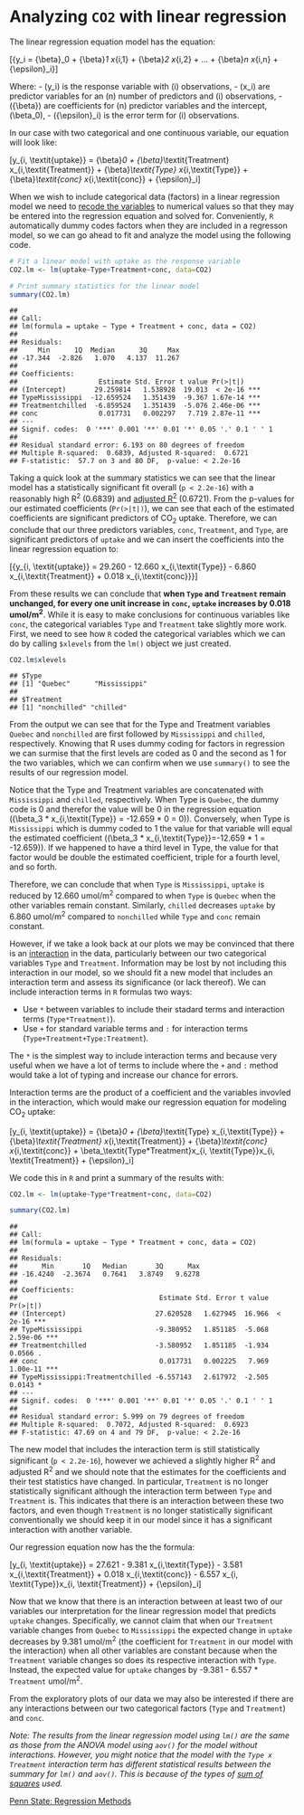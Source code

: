 
# Analyzing `CO2` with linear regression

The linear regression equation model has the
equation:

\[{y_i = {\beta}_0 + {\beta}_1 x_{i,1} + {\beta}_2 x_{i,2} + ... + {\beta}_n x_{i,n} + {\epsilon}_i}\]

Where: - \(y_i\) is the response variable with \(i\) observations, -
\(x_i\) are predictor variables for an \(n\) number of predictors and
\(i\) observations, - \({\beta}\) are coefficients for \(n\) predictor
variables and the intercept, \(\beta_0\), - \({\epsilon}_i\) is the
error term for \(i\) observations.

In our case with two categorical and one continuous variable, our
equation will look
like:

\[y_{i, \textit{uptake}} = {\beta}_0 + {\beta}_\textit{Treatment} x_{i,\textit{Treatment}} + {\beta}_\textit{Type} x_{i,\textit{Type}} + {\beta}_\textit{conc} x_{i,\textit{conc}} + {\epsilon}_i\]

When we wish to include categorical data (factors) in a linear
regression model we need to [recode the
variables](https://stats.idre.ucla.edu/spss/faq/coding-systems-for-categorical-variables-in-regression-analysis/)
to numerical values so that they may be entered into the regression
equation and solved for. Conveniently, `R` automatically dummy codes
factors when they are included in a regresson model, so we can go ahead
to fit and analyze the model using the following code.

``` r
# Fit a linear model with uptake as the response variable
CO2.lm <- lm(uptake~Type+Treatment+conc, data=CO2)

# Print summary statistics for the linear model
summary(CO2.lm)
```

    ## 
    ## Call:
    ## lm(formula = uptake ~ Type + Treatment + conc, data = CO2)
    ## 
    ## Residuals:
    ##     Min      1Q  Median      3Q     Max 
    ## -17.344  -2.826   1.070   4.137  11.267 
    ## 
    ## Coefficients:
    ##                    Estimate Std. Error t value Pr(>|t|)    
    ## (Intercept)       29.259814   1.538928  19.013  < 2e-16 ***
    ## TypeMississippi  -12.659524   1.351439  -9.367 1.67e-14 ***
    ## Treatmentchilled  -6.859524   1.351439  -5.076 2.46e-06 ***
    ## conc               0.017731   0.002297   7.719 2.87e-11 ***
    ## ---
    ## Signif. codes:  0 '***' 0.001 '**' 0.01 '*' 0.05 '.' 0.1 ' ' 1
    ## 
    ## Residual standard error: 6.193 on 80 degrees of freedom
    ## Multiple R-squared:  0.6839, Adjusted R-squared:  0.6721 
    ## F-statistic:  57.7 on 3 and 80 DF,  p-value: < 2.2e-16

Taking a quick look at the summary statistics we can see that the linear
model has a statistically significant fit overall (`p < 2.2e-16`) with a
reasonably high R<sup>2</sup> (0.6839) and [adjusted
R<sup>2</sup>](https://online.stat.psu.edu/stat501/lesson/10/10.3)
(0.6721). From the p-values for our estimated coefficients (`Pr(>|t|)`),
we can see that each of the estimated coefficients are significant
predictors of CO<sub>2</sub> uptake. Therefore, we can conclude that our
three predictors variables, `conc`, `Treatment`, and `Type`, are
significant predictors of `uptake` and we can insert the coefficients
into the linear regression equation
to:

\[{y_{i, \textit{uptake}} = 29.260 - 12.660 x_{i,\textit{Type}} - 6.860 x_{i,\textit{Treatment}}  + 0.018 x_{i,\textit{conc}}}\]

From these results we can conclude that <b> when `Type` and `Treatment`
remain unchanged, for every one unit increase in `conc`, `uptake`
increases by 0.018 umol/m<sup>2</sup></b>. While it is easy to make
conclusions for continuous variables like `conc`, the categorical
variables `Type` and `Treatment` take slightly more work. First, we need
to see how `R` coded the categorical variables which we can do by
calling `$xlevels` from the `lm()` object we just created.

``` r
CO2.lm$xlevels
```

    ## $Type
    ## [1] "Quebec"      "Mississippi"
    ## 
    ## $Treatment
    ## [1] "nonchilled" "chilled"

From the output we can see that for the Type and Treatment variables
`Quebec` and `nonchilled` are first followed by `Mississippi` and
`chilled`, respectively. Knowing that R uses dummy coding for factors in
regression we can surmise that the first levels are coded as 0 and the
second as 1 for the two variables, which we can confirm when we use
`summary()` to see the results of our regression model.

Notice that the Type and Treatment variables are concatenated with
`Mississippi` and `chilled`, respectively. When Type is `Quebec`, the
dummy code is 0 and therefor the value will be 0 in the regression
equation (\(\beta_3 * x_{i,\textit{Type}} = -12.659 * 0 = 0\)).
Conversely, when Type is `Mississippi` which is dummy coded to 1 the
value for that variable will equal the estimated coefficient
(\(\beta_3 * x_{i,\textit{Type}}=-12.659 * 1 = -12.659\)). If we
happened to have a third level in Type, the value for that factor would
be double the estimated coefficient, triple for a fourth level, and so
forth.

Therefore, we can conclude that when `Type` is `Mississippi`, `uptake`
is reduced by 12.660 umol/m<sup>2</sup> compared to when `Type` is
`Quebec` when the other variables remain constant. Similarly, `chilled`
decreases `uptake` by 6.860 umol/m<sup>2</sup> compared to `nonchilled`
while `Type` and `conc` remain constant.

However, if we take a look back at our plots we may be convinced that
there is an
[interaction](https://online.stat.psu.edu/stat501/lesson/8/8.6) in the
data, particularly between our two categorical variables `Type` and
`Treatment`. Information may be lost by not including this interaction
in our model, so we should fit a new model that includes an interaction
term and assess its significance (or lack thereof). We can include
interaction terms in `R` formulas two ways:

  - Use `*` between variables to include their stadard terms and
    interaction terms (`Type*Treatment)`).
  - Use `+` for standard variable terms and `:` for interaction terms
    (`Type+Treatment+Type:Treatment`).

The `*` is the simplest way to include interaction terms and because
very useful when we have a lot of terms to include where the `+` and `:`
method would take a lot of typing and increase our chance for errors.

Interaction terms are the product of a coefficient and the variables
invovled in the interaction, which would make our regression equation
for modeling CO<sub>2</sub>
uptake:

\[y_{i, \textit{uptake}} = {\beta}_0 + {\beta}_\textit{Type} x_{i,\textit{Type}} + {\beta}_\textit{Treatment} x_{i,\textit{Treatment}} + {\beta}_\textit{conc} x_{i,\textit{conc}} + \beta_\textit{Type*Treatment}x_{i, \textit{Type}}x_{i, \textit{Treatment}} + {\epsilon}_i\]

We code this in `R` and print a summary of the results with:

``` r
CO2.lm <- lm(uptake~Type*Treatment+conc, data=CO2)

summary(CO2.lm)
```

    ## 
    ## Call:
    ## lm(formula = uptake ~ Type * Treatment + conc, data = CO2)
    ## 
    ## Residuals:
    ##      Min       1Q   Median       3Q      Max 
    ## -16.4240  -2.3674   0.7641   3.8749   9.6278 
    ## 
    ## Coefficients:
    ##                                   Estimate Std. Error t value Pr(>|t|)    
    ## (Intercept)                      27.620528   1.627945  16.966  < 2e-16 ***
    ## TypeMississippi                  -9.380952   1.851185  -5.068 2.59e-06 ***
    ## Treatmentchilled                 -3.580952   1.851185  -1.934   0.0566 .  
    ## conc                              0.017731   0.002225   7.969 1.00e-11 ***
    ## TypeMississippi:Treatmentchilled -6.557143   2.617972  -2.505   0.0143 *  
    ## ---
    ## Signif. codes:  0 '***' 0.001 '**' 0.01 '*' 0.05 '.' 0.1 ' ' 1
    ## 
    ## Residual standard error: 5.999 on 79 degrees of freedom
    ## Multiple R-squared:  0.7072, Adjusted R-squared:  0.6923 
    ## F-statistic: 47.69 on 4 and 79 DF,  p-value: < 2.2e-16

The new model that includes the interaction term is still statistically
significant (`p < 2.2e-16`), however we achieved a slightly higher
R<sup>2</sup> and adjusted R<sup>2</sup> and we should note that the
estimates for the coefficients and their test statistics have changed.
In particular, `Treatment` is no longer statistically significant
although the interaction term between `Type` and `Treatment` is. This
indicates that there is an interaction between these two factors, and
even though `Treatment` is no longer statistically significant
conventionally we should keep it in our model since it has a significant
interaction with another variable.

Our regression equation now has the the
formula:

\[y_{i, \textit{uptake}} = 27.621 - 9.381 x_{i,\textit{Type}} - 3.581 x_{i,\textit{Treatment}} + 0.018 x_{i,\textit{conc}} - 6.557 x_{i, \textit{Type}}x_{i, \textit{Treatment}} + {\epsilon}_i\]

Now that we know that there is an interaction between at least two of
our variables our interpretation for the linear regression model that
predicts `uptake` changes. Specifically, we cannot claim that when our
`Treatment` variable changes from `Quebec` to `Mississippi` the expected
change in `uptake` decreases by 9.381 umol/m<sup>2</sup></b> (the
coefficient for `Treatment` in our model with the interaction) when all
other variables are constant because when the `Treatment` variable
changes so does its respective interaction with `Type`. Instead, the
expected value for `uptake` changes by -9.381 - 6.557 \* `Treatment`
umol/m<sup>2</sup></b>.

From the exploratory plots of our data we may also be interested if
there are any interactions between our two categorical factors (`Type`
and `Treatment`) and `conc`.

*Note: The results from the linear regression model using `lm()` are the
same as those from the ANOVA model using `aov()` for the model without
interactions. However, you might notice that the model with the `Type x
Treatment` interaction term has different statistical results between
the summary for `lm()` and `aov()`. This is because of the types of [sum
of
squares](https://www.r-bloggers.com/2011/03/anova-%E2%80%93-type-iiiiii-ss-explained/)
used.*

[Penn State: Regression
Methods](https://online.stat.psu.edu/stat501/lesson/welcome-stat-501)
